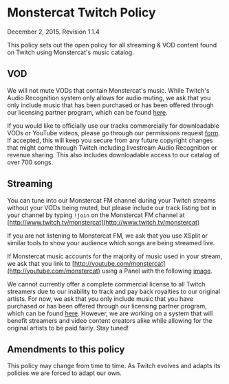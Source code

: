 # Monstercat Twitch Policy

  December 2, 2015. Revision 1.1.4

This policy sets out the open policy for all streaming & VOD content found on
Twitch using Monstercat's music catalog.

## VOD

We will not mute VODs that contain Monstercat's music. While Twitch's Audio
Recognition system only allows for audio muting, we ask that you only include
music that has been purchased or has been offered through our licensing partner
program, which can be found [here](http://monster.cat/TwitchRequest).

If you would like to officially use our tracks commercially for downloadable
VODs or YouTube videos, please go through our permissions request
[form](http://monster.cat/TwitchRequest). If accepted, this will keep you
secure from any future copyright changes that might come through Twitch
including livestream Audio Recognition or revenue sharing. This also includes
downloadable access to our catalog of over 700 songs.

## Streaming

You can tune into our Monstercat FM channel during your Twitch streams
without your VODs being muted, but please include our track listing bot in
your channel by typing `!join` on the Monstercat FM channel at
[http://www.twitch.tv/monstercat](http://www.twitch.tv/monstercat)

If you are not listening to Monstercat FM, we ask that you use XSplit or
similar tools to show your audience which songs are being streamed live.

If Monstercat music accounts for the majority of music used in your stream,
we ask that you link to
[http://youtube.com/monstercat](http://youtube.com/monstercat) using a Panel
with the following
[image](./banners/musicprovidedby-square.png).

We cannot currently offer a complete commercial license to all Twitch
streamers due to our inability to track and pay back royalties to our
original artists. For now, we ask that you only include music that you have
purchased or has been offered through our licensing partner program, which
can be found [here](http://monster.cat/TwitchRequest). However, we are
working on a system that will benefit streamers and video content creators
alike while allowing for the original artists to be paid fairly. Stay tuned!

## Amendments to this policy

This policy may change from time to time. As Twitch evolves and adapts its
policies we are forced to adapt our own.
